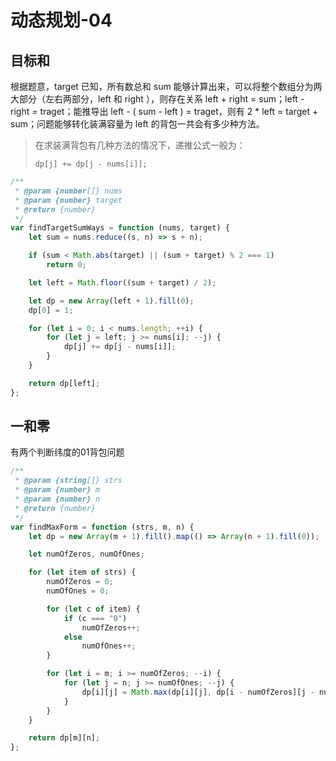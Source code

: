 # 动态规划-04

## 目标和

根据题意，target 已知，所有数总和 sum 能够计算出来，可以将整个数组分为两大部分（左右两部分，left 和 right ），则存在关系 left + right = sum；left - right = traget；能推导出 left - \( sum - left \) = traget，则有 2 \* left = target + sum；问题能够转化装满容量为 left 的背包一共会有多少种方法。

> 在求装满背包有几种方法的情况下，递推公式一般为：
>
> ```text
> dp[j] += dp[j - nums[i]];
> ```

```javascript
/**
 * @param {number[]} nums
 * @param {number} target
 * @return {number}
 */
var findTargetSumWays = function (nums, target) {
    let sum = nums.reduce((s, n) => s + n);

    if (sum < Math.abs(target) || (sum + target) % 2 === 1)
        return 0;

    let left = Math.floor((sum + target) / 2);

    let dp = new Array(left + 1).fill(0);
    dp[0] = 1;

    for (let i = 0; i < nums.length; ++i) {
        for (let j = left; j >= nums[i]; --j) {
            dp[j] += dp[j - nums[i]];
        }
    }

    return dp[left];
};
```

## 一和零

有两个判断纬度的01背包问题

```javascript
/**
 * @param {string[]} strs
 * @param {number} m
 * @param {number} n
 * @return {number}
 */
var findMaxForm = function (strs, m, n) {
    let dp = new Array(m + 1).fill().map(() => Array(n + 1).fill(0));

    let numOfZeros, numOfOnes;

    for (let item of strs) {
        numOfZeros = 0;
        numOfOnes = 0;

        for (let c of item) {
            if (c === "0")
                numOfZeros++;
            else
                numOfOnes++;
        }

        for (let i = m; i >= numOfZeros; --i) {
            for (let j = n; j >= numOfOnes; --j) {
                dp[i][j] = Math.max(dp[i][j], dp[i - numOfZeros][j - numOfOnes] + 1);
            }
        }
    }

    return dp[m][n];
};
```

